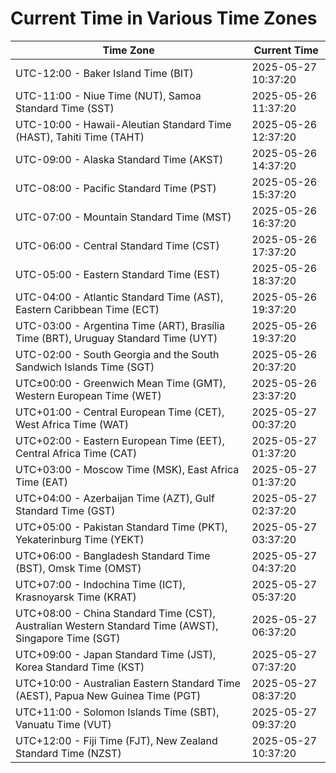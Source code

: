 # Current Time in Various Time Zones

| Time Zone | Current Time |
|-----------|--------------|
| UTC-12:00 - Baker Island Time (BIT) | 2025-05-27 10:37:20 |
| UTC-11:00 - Niue Time (NUT), Samoa Standard Time (SST) | 2025-05-26 11:37:20 |
| UTC-10:00 - Hawaii-Aleutian Standard Time (HAST), Tahiti Time (TAHT) | 2025-05-26 12:37:20 |
| UTC-09:00 - Alaska Standard Time (AKST) | 2025-05-26 14:37:20 |
| UTC-08:00 - Pacific Standard Time (PST) | 2025-05-26 15:37:20 |
| UTC-07:00 - Mountain Standard Time (MST) | 2025-05-26 16:37:20 |
| UTC-06:00 - Central Standard Time (CST) | 2025-05-26 17:37:20 |
| UTC-05:00 - Eastern Standard Time (EST) | 2025-05-26 18:37:20 |
| UTC-04:00 - Atlantic Standard Time (AST), Eastern Caribbean Time (ECT) | 2025-05-26 19:37:20 |
| UTC-03:00 - Argentina Time (ART), Brasília Time (BRT), Uruguay Standard Time (UYT) | 2025-05-26 19:37:20 |
| UTC-02:00 - South Georgia and the South Sandwich Islands Time (SGT) | 2025-05-26 20:37:20 |
| UTC±00:00 - Greenwich Mean Time (GMT), Western European Time (WET) | 2025-05-26 23:37:20 |
| UTC+01:00 - Central European Time (CET), West Africa Time (WAT) | 2025-05-27 00:37:20 |
| UTC+02:00 - Eastern European Time (EET), Central Africa Time (CAT) | 2025-05-27 01:37:20 |
| UTC+03:00 - Moscow Time (MSK), East Africa Time (EAT) | 2025-05-27 01:37:20 |
| UTC+04:00 - Azerbaijan Time (AZT), Gulf Standard Time (GST) | 2025-05-27 02:37:20 |
| UTC+05:00 - Pakistan Standard Time (PKT), Yekaterinburg Time (YEKT) | 2025-05-27 03:37:20 |
| UTC+06:00 - Bangladesh Standard Time (BST), Omsk Time (OMST) | 2025-05-27 04:37:20 |
| UTC+07:00 - Indochina Time (ICT), Krasnoyarsk Time (KRAT) | 2025-05-27 05:37:20 |
| UTC+08:00 - China Standard Time (CST), Australian Western Standard Time (AWST), Singapore Time (SGT) | 2025-05-27 06:37:20 |
| UTC+09:00 - Japan Standard Time (JST), Korea Standard Time (KST) | 2025-05-27 07:37:20 |
| UTC+10:00 - Australian Eastern Standard Time (AEST), Papua New Guinea Time (PGT) | 2025-05-27 08:37:20 |
| UTC+11:00 - Solomon Islands Time (SBT), Vanuatu Time (VUT) | 2025-05-27 09:37:20 |
| UTC+12:00 - Fiji Time (FJT), New Zealand Standard Time (NZST) | 2025-05-27 10:37:20 |
